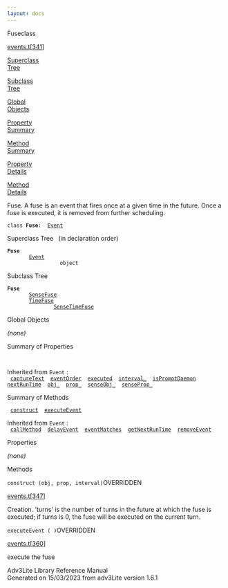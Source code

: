 ```yaml
---
layout: docs
---
```

<span class="title">Fuse</span><span class="type">class</span>

[events.t](../file/events.t.html)\[[341](../source/events.t.html#341)\]

[Superclass  
Tree](#_SuperClassTree_)

[Subclass  
Tree](#_SubClassTree_)

[Global  
Objects](#_ObjectSummary_)

[Property  
Summary](#_PropSummary_)

[Method  
Summary](#_MethodSummary_)

[Property  
Details](#_Properties_)

[Method  
Details](#_Methods_)

<div class="fdesc">

Fuse. A fuse is an event that fires once at a given time in the future.
Once a fuse is executed, it is removed from further scheduling.

`class `**`Fuse`**` :   `[`Event`](../object/Event.html)

</div>

<span id="_SuperClassTree_"></span>

<div class="mjhd">

<span class="hdln">Superclass Tree</span>   (in declaration order)

</div>

**`Fuse`**  
`         `[`Event`](../object/Event.html)  
`                 object`  
<span id="_SubClassTree_"></span>

<div class="mjhd">

<span class="hdln">Subclass Tree</span>  

</div>

**`Fuse`**  
`         `[`SenseFuse`](../object/SenseFuse.html)  
`         `[`TimeFuse`](../object/TimeFuse.html)  
`                 `[`SenseTimeFuse`](../object/SenseTimeFuse.html)  
<span id="_ObjectSummary_"></span>

<div class="mjhd">

<span class="hdln">Global Objects</span>  

</div>

*(none)* <span id="_PropSummary_"></span>

<div class="mjhd">

<span class="hdln">Summary of Properties</span>  

</div>

` `

Inherited from `Event` :  
` `[`captureText`](../object/Event.html#captureText)`  `[`eventOrder`](../object/Event.html#eventOrder)`  `[`executed`](../object/Event.html#executed)`  `[`interval_`](../object/Event.html#interval_)`  `[`isPromptDaemon`](../object/Event.html#isPromptDaemon)`  `[`nextRunTime`](../object/Event.html#nextRunTime)`  `[`obj_`](../object/Event.html#obj_)`  `[`prop_`](../object/Event.html#prop_)`  `[`senseObj_`](../object/Event.html#senseObj_)`  `[`senseProp_`](../object/Event.html#senseProp_)`  `

<span id="_MethodSummary_"></span>

<div class="mjhd">

<span class="hdln">Summary of Methods</span>  

</div>

` `[`construct`](#construct)`  `[`executeEvent`](#executeEvent)`  `

Inherited from `Event` :  
` `[`callMethod`](../object/Event.html#callMethod)`  `[`delayEvent`](../object/Event.html#delayEvent)`  `[`eventMatches`](../object/Event.html#eventMatches)`  `[`getNextRunTime`](../object/Event.html#getNextRunTime)`  `[`removeEvent`](../object/Event.html#removeEvent)`  `

<span id="_Properties_"></span>

<div class="mjhd">

<span class="hdln">Properties</span>  

</div>

*(none)* <span id="_Methods_"></span>

<div class="mjhd">

<span class="hdln">Methods</span>  

</div>

<span id="construct"></span>

`construct (obj, prop, interval)`<span class="rem">OVERRIDDEN</span>

[events.t](../file/events.t.html)\[[347](../source/events.t.html#347)\]

<div class="desc">

Creation. 'turns' is the number of turns in the future at which the fuse
is executed; if turns is 0, the fuse will be executed on the current
turn.

</div>

<span id="executeEvent"></span>

`executeEvent ( )`<span class="rem">OVERRIDDEN</span>

[events.t](../file/events.t.html)\[[360](../source/events.t.html#360)\]

<div class="desc">

execute the fuse

</div>

<div class="ftr">

Adv3Lite Library Reference Manual  
Generated on 15/03/2023 from adv3Lite version 1.6.1

</div>
